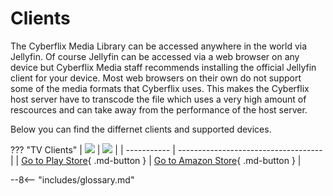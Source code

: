 # Clients
The Cyberflix Media Library can be accessed anywhere in the world via Jellyfin. Of course Jellyfin can be accessed via a web browser on any device but Cyberflix Media staff recommends installing the official Jellyfin client for your device. Most web browsers on their own do not support some of the media formats that Cyberflix uses. This makes the Cyberflix host server have to transcode the file which uses a very high amount of rescources and can take away from the performance of the host server.

Below you can find the differnet clients and supported devices.

??? "TV Clients"
    | ![](https://jellyfin.org/images/clients/androidtv.svg) | ![](https://jellyfin.org/images/clients/firetv.svg) |
    | ----------- | ------------------------------------ |
    | [Go to Play Store][1]{ .md-button } | [Go to Amazon Store][1]{ .md-button } |

[1]: https://play.google.com/store/apps/details?id=org.jellyfin.androidtv
--8<-- "includes/glossary.md"
